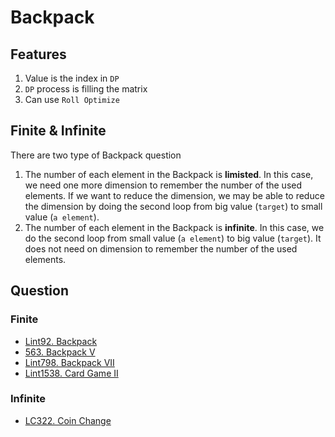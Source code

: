 # Backpack

## Features

1. Value is the index in `DP`
2. `DP` process is filling the matrix
3. Can use `Roll Optimize`

## Finite & Infinite

There are two type of Backpack question

1. The number of each element in the Backpack is **limisted**. In this case, we need one more dimension to remember the number of the used elements. If we want to reduce the dimension, we may be able to reduce the dimension by doing the second loop from big value (`target`) to small value (`a element`).
2. The number of each element in the Backpack is **infinite**. In this case, we do the second loop from small value (`a element`) to big value (`target`). It does not need on dimension to remember the number of the used elements.

## Question

### Finite

* <a href="Finite/Lint92Backpack.md">Lint92. Backpack</a>
* <a href="Finite/563BackpackV.md">563. Backpack V</a>
* <a href="Finite/Lint798BackpackVII.md">Lint798. Backpack VII</a>
* <a href="Finite/Lint1538CardGameII.md">Lint1538. Card Game II</a>

### Infinite

* <a href="Infinite/LC322CoinChange.md">LC322. Coin Change</a>

